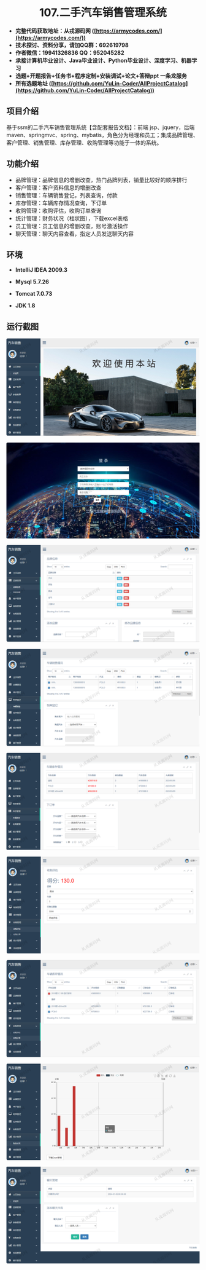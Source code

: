 <p><h1 align="center">107.二手汽车销售管理系统</h1></p>

- <b>完整代码获取地址：从戎源码网 ([https://armycodes.com/](https://armycodes.com/))</b>
- <b>技术探讨、资料分享，请加QQ群：692619798</b> 
- <b>作者微信：19941326836  QQ：952045282</b> 
- <b>承接计算机毕业设计、Java毕业设计、Python毕业设计、深度学习、机器学习</b>
- <b>选题+开题报告+任务书+程序定制+安装调试+论文+答辩ppt 一条龙服务</b>
- <b>所有选题地址 ([https://github.com/YuLin-Coder/AllProjectCatalog](https://github.com/YuLin-Coder/AllProjectCatalog)) </b>

## 项目介绍
基于ssm的二手汽车销售管理系统【含配套报告文档】：前端 jsp、jquery，后端 maven、springmvc、spring、mybatis，角色分为经理和员工；集成品牌管理、客户管理、销售管理、库存管理、收购管理等功能于一体的系统。

## 功能介绍

- 品牌管理：品牌信息的增删改查，热门品牌列表，销量比较好的顺序排行
- 客户管理：客户资料信息的增删改查
- 销售管理：车辆销售登记，列表查询，付款
- 库存管理：车辆库存情况查询，下订单
- 收购管理：收购评估，收购订单查询
- 统计管理：财务状况（柱状图），下载excel表格
- 员工管理：员工信息的增删改查，账号激活操作
- 聊天管理：聊天内容查看，指定人员发送聊天内容

## 环境

- <b>IntelliJ IDEA 2009.3</b>

- <b>Mysql 5.7.26</b>

- <b>Tomcat 7.0.73</b>

- <b>JDK 1.8</b>

## 运行截图
![](screenshot/1.png)

![](screenshot/2.png)

![](screenshot/3.png)

![](screenshot/4.png)

![](screenshot/5.png)

![](screenshot/6.png)

![](screenshot/7.png)

![](screenshot/8.png)

![](screenshot/9.png)
